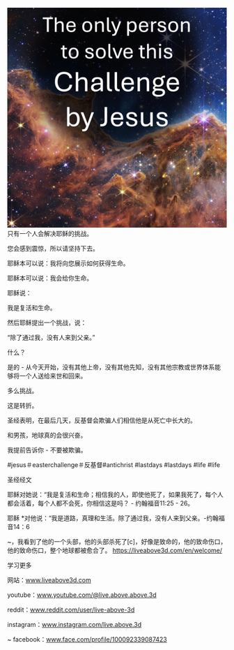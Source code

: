 ![Video cover image](../cover-square.jpg)
只有一个人会解决耶稣的挑战。

您会感到震惊，所以请坚持下去。

耶稣本可以说：我将向您展示如何获得生命。

耶稣本可以说：我会给你生命。

耶稣说：

我是复活和生命。

然后耶稣提出一个挑战，说：

“除了通过我，没有人来到父亲。”

什么？

是的 - 从今天开始，没有其他上帝，没有其他先知，没有其他宗教或世界体系能够将一个人送给来世和回来。

多么挑战。

这是转折。

圣经表明，在最后几天，反基督会欺骗人们相信他是从死亡中长大的。

和男孩，地球真的会很兴奋。

我提前告诉你 - 不要被欺骗。


#jesus＃easterchallenge＃反基督#antichrist #lastdays #lastdays #life #life


圣经经文

耶稣对她说：“我是复活和生命；相信我的人，即使他死了，如果我死了，每个人都会活着，每个人都不会死，你相信这是吗？ - 约翰福音11:25  -  26。

耶稣 *对他说：“我是道路，真理和生活。除了通过我，没有人来到父亲。-约翰福音14：6

~，我看到了他的一个头部，他的头部杀死了[c]，好像是致命的，他的致命伤口，他的致命伤口，整个地球都被愈合了。 https://liveabove3d.com/en/welcome/


学习更多

网站：www.liveabove3d.com


youtube：www.youtube.com/@live.above.above.3d

reddit：www.reddit.com/user/live-above-3d

instagram：www.instagram.com/live.above.3d

~ facebook：www.face.com/profile/100092339087423



